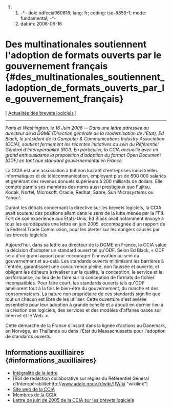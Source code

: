 1.  1.  -\*- dok: odfccia060616; lang: fr; coding: iso-8859-1; mode:
        fundamental; -\*-
    2.  datum: 2006-06-16

# Des multinationales soutiennent l\'adoption de formats ouverts par le gouvernement français {#des_multinationales_soutiennent_ladoption_de_formats_ouverts_par_le_gouvernement_français}

\[ [ Actualités des brevets logiciels](SwpatcninoFr "wikilink") \]

------------------------------------------------------------------------

*Paris et Washington, le 16 Juin 2006 \-- Dans une lettre adressée au
directeur de la DGME (Direction générale de la modernisation de
l\'État), Ed Black, le président de la Computer & Communications
Industry Association (CCIA), soutient fermement les récentes initiatives
au sein du Référentiel Général d\'Intéropérabilité (RGI). En
particulier, la CCIA accueille avec un grand enthousiasme la proposition
d\'adoption du format Open Document (ODF) en tant que standard
gouvernemental en France.*

La CCIA est une association à but non lucratif d\'entreprises
industrielles informatiques et de télécommunication, employant plus de
600 000 salariés et générant des revenus annuels supérieurs à 200
milliards de dollars. Elle compte parmis ses membres des noms aussi
prestigieux que Fujitsu, Kodak, Nortel, Microsoft, Oracle, Redhat,
Sabre, Sun Microsystems ou Yahoo!.

Durant les débats concernant la directive sur les brevets logiciels, la
CCIA avait soutenu des positions allant dans le sens de la lutte menée
par la FFII. Fort de son expérience aux États-Unis, Ed Black avait
notamment envoyé à tous les eurodéputés une lettre en juin 2005,
accompagnée d\'un rapport de la Federal Trade Commission, pour les
alerter sur les dangers causés par les brevets logiciels

Aujourd\'hui, dans sa lettre au directeur de la DGME en France, la CCIA
salue la décision d\'adopter un standard ouvert tel qu\'ODF. Selon Ed
Black, « ODF sera d\'un grand apport pour encourager l\'innovation au
sein du gouvernement et au-delà. Les standards ouverts minimisent les
barrières à l\'entrée, garantissent une concurrence pleine, non faussée
et ouverte, et obligent les éditeurs à rivaliser sur la qualité, la
conception, le service et la performance, au lieu de le faire sur la
conception de formats de fichier incompatibles. Pour faire court, les
standards ouverts tels qu\'ODF améliorent tout à la fois le bien-être du
gouvernement, du marché et des consommateurs. La nature non propriétaire
de ces standards signifie que tout un chacun est libre de les utiliser.
Cette ouverture s\'est avérée essentielle pour leur adoption à grande
échelle et a abouti en dernier lieu à la création des logiciels, des
services et des modèles d\'affaires basés sur Internet et le Web. ».

Cette démarche de la France s\'inscrit dans la lignée d\'actions au
Danemark, en Norvège, en Thaïlande ou dans l\'État du Massachussetts
pour l\'adoption de standards ouverts.

## Informations auxilliaires {#informations_auxilliaires}

-   [Intégralité de la
    lettre](http://www.ffii.fr/IMG/pdf/RGI-06-2006.pdf "wikilink")
-   [RGI de rédaction collaborative sur règles du Référentiel Général
    d\'Interopérabilitéhttp://www.adele.gouv.fr/wiki/](Wiki "wikilink")
-   [Site web de la CCIA](http://www.ccianet.org "wikilink")
-   [Membres de la
    CCIA](http://www.ccianet.org/modules.php?op=modload&name=Members_List&file=index "wikilink")
-   [Lettre de juin de 2005 de la CCIA sur les brevets
    logiciels](http://www.ffii.fr/Traduction-du-rapport-de-la-FTC "wikilink")
